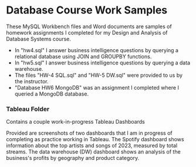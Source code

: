 # Database Course Work Samples

These MySQL Workbench files and Word documents are samples of homework assignments I completed for my Design and Analysis of Database Systems course.   

- In "hw4.sql" I answer business intelligence questions by querying a relational database using JOIN and GROUPBY functions.
- In "hw5.sql" I answer business intelligence questions by querying a data warehouse.
- The files "HW-4 SQL.sql" and "HW-5 DW.sql" were provided to us by the instructor.   
- "Database HW6 MongoDB" was an assignment I completed where I queried a MongoDB database.

### Tableau Folder  
Contains a couple work-in-progress Tableau Dashboards 

Provided are screenshots of two dashboards that I am in progress of completing as practice working in Tableau. The Spotify dashboard shows information about the top artists and songs of 2023, measured by total streams. The data warehouse (DW) dashboard shows an analysis of the business's profits by geography and product category. 

